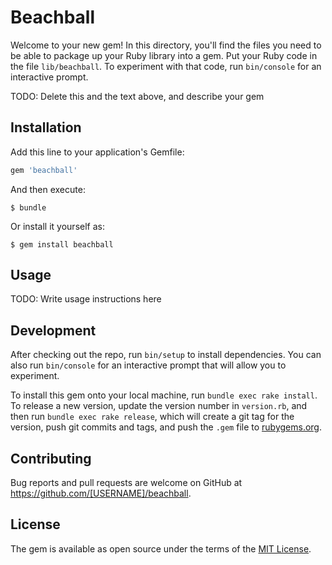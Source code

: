 # Beachball

Welcome to your new gem! In this directory, you'll find the files you need to be able to package up your Ruby library into a gem. Put your Ruby code in the file `lib/beachball`. To experiment with that code, run `bin/console` for an interactive prompt.

TODO: Delete this and the text above, and describe your gem

## Installation

Add this line to your application's Gemfile:

```ruby
gem 'beachball'
```

And then execute:

    $ bundle

Or install it yourself as:

    $ gem install beachball

## Usage

TODO: Write usage instructions here

## Development

After checking out the repo, run `bin/setup` to install dependencies. You can also run `bin/console` for an interactive prompt that will allow you to experiment.

To install this gem onto your local machine, run `bundle exec rake install`. To release a new version, update the version number in `version.rb`, and then run `bundle exec rake release`, which will create a git tag for the version, push git commits and tags, and push the `.gem` file to [rubygems.org](https://rubygems.org).

## Contributing

Bug reports and pull requests are welcome on GitHub at https://github.com/[USERNAME]/beachball.


## License

The gem is available as open source under the terms of the [MIT License](http://opensource.org/licenses/MIT).

